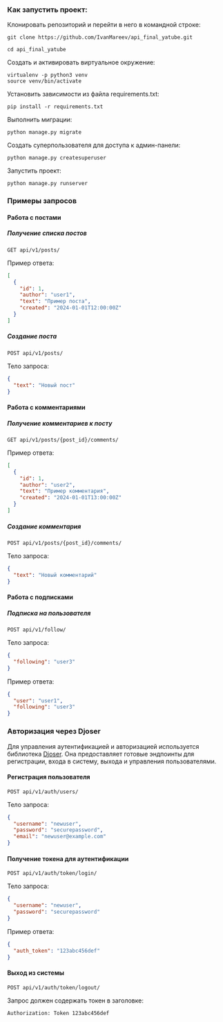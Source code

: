 ### Как запустить проект:


Клонировать репозиторий и перейти в него в командной строке:

```shell
git clone https://github.com/IvanMareev/api_final_yatube.git
```

```shell
cd api_final_yatube
```

Cоздать и активировать виртуальное окружение:

```shell
virtualenv -p python3 venv 
source venv/bin/activate 
```

Установить зависимости из файла requirements.txt:

```shell
pip install -r requirements.txt
```

Выполнить миграции:

```shell
python manage.py migrate
```

Создать суперпользователя для доступа к админ-панели:

```shell
python manage.py createsuperuser
```

Запустить проект:

```shell
python manage.py runserver
```

### Примеры запросов

#### Работа с постами

##### Получение списка постов

```http
GET api/v1/posts/
```

Пример ответа:
```json
[
  {
    "id": 1,
    "author": "user1",
    "text": "Пример поста",
    "created": "2024-01-01T12:00:00Z"
  }
]
```

##### Создание поста

```http
POST api/v1/posts/
```

Тело запроса:
```json
{
  "text": "Новый пост"
}
```

#### Работа с комментариями

##### Получение комментариев к посту

```http
GET api/v1/posts/{post_id}/comments/
```

Пример ответа:
```json
[
  {
    "id": 1,
    "author": "user2",
    "text": "Пример комментария",
    "created": "2024-01-01T13:00:00Z"
  }
]
```

##### Создание комментария

```http
POST api/v1/posts/{post_id}/comments/
```

Тело запроса:
```json
{
  "text": "Новый комментарий"
}
```

#### Работа с подписками

##### Подписка на пользователя

```http
POST api/v1/follow/
```

Тело запроса:
```json
{
  "following": "user3"
}
```

Пример ответа:
```json
{
  "user": "user1",
  "following": "user3"
}
```

### Авторизация через Djoser

Для управления аутентификацией и авторизацией используется библиотека [Djoser](https://djoser.readthedocs.io/). Она предоставляет готовые эндпоинты для регистрации, входа в систему, выхода и управления пользователями.

#### Регистрация пользователя

```http
POST api/v1/auth/users/
```

Тело запроса:
```json
{
  "username": "newuser",
  "password": "securepassword",
  "email": "newuser@example.com"
}
```

#### Получение токена для аутентификации

```http
POST api/v1/auth/token/login/
```

Тело запроса:
```json
{
  "username": "newuser",
  "password": "securepassword"
}
```

Пример ответа:
```json
{
  "auth_token": "123abc456def"
}
```

#### Выход из системы

```http
POST api/v1/auth/token/logout/
```

Запрос должен содержать токен в заголовке:
```http
Authorization: Token 123abc456def
```

